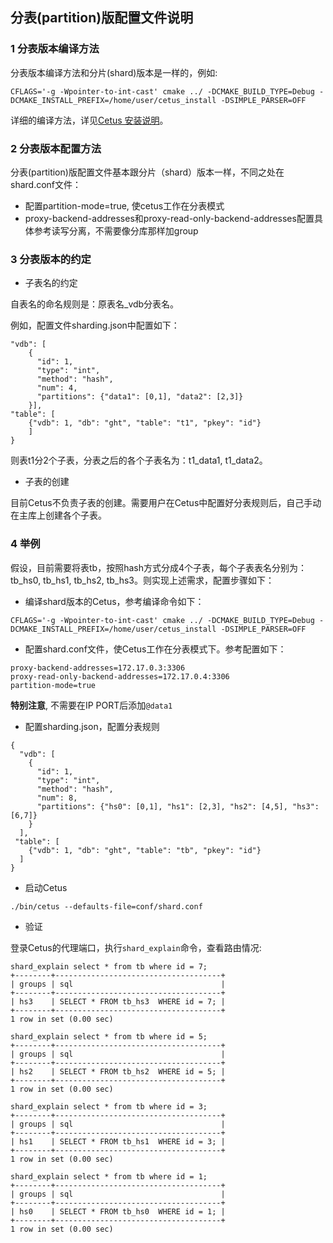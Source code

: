 ## 分表(partition)版配置文件说明

### 1 分表版本编译方法

分表版本编译方法和分片(shard)版本是一样的，例如:

```
CFLAGS='-g -Wpointer-to-int-cast' cmake ../ -DCMAKE_BUILD_TYPE=Debug -DCMAKE_INSTALL_PREFIX=/home/user/cetus_install -DSIMPLE_PARSER=OFF

```

详细的编译方法，详见[Cetus 安装说明](https://github.com/cetus-tools/cetus/blob/master/doc/cetus-install.md)。

### 2 分表版本配置方法

分表(partition)版配置文件基本跟分片（shard）版本一样，不同之处在shard.conf文件：

- 配置partition-mode=true, 使cetus工作在分表模式
- proxy-backend-addresses和proxy-read-only-backend-addresses配置具体参考读写分离，不需要像分库那样加group

### 3 分表版本的约定

- 子表名的约定

自表名的命名规则是：原表名_vdb分表名。

例如，配置文件sharding.json中配置如下：
```
"vdb": [
    {
      "id": 1,
      "type": "int",
      "method": "hash",
      "num": 4,
      "partitions": {"data1": [0,1], "data2": [2,3]}
    }],
"table": [   
    {"vdb": 1, "db": "ght", "table": "t1", "pkey": "id"}
    ]
} 
```
则表t1分2个子表，分表之后的各个子表名为：t1\_data1, t1\_data2。

- 子表的创建

目前Cetus不负责子表的创建。需要用户在Cetus中配置好分表规则后，自己手动在主库上创建各个子表。

### 4 举例

假设，目前需要将表tb，按照hash方式分成4个子表，每个子表表名分别为：tb\_hs0, tb\_hs1, tb\_hs2, tb\_hs3。则实现上述需求，配置步骤如下：

- 编译shard版本的Cetus，参考编译命令如下：

```
CFLAGS='-g -Wpointer-to-int-cast' cmake ../ -DCMAKE_BUILD_TYPE=Debug -DCMAKE_INSTALL_PREFIX=/home/user/cetus_install -DSIMPLE_PARSER=OFF
```

- 配置shard.conf文件，使Cetus工作在分表模式下。参考配置如下：

```
proxy-backend-addresses=172.17.0.3:3306
proxy-read-only-backend-addresses=172.17.0.4:3306
partition-mode=true
```

**特别注意**, 不需要在IP PORT后添加`@data1`

- 配置sharding.json，配置分表规则

```
{
  "vdb": [
    {
      "id": 1,
      "type": "int",
      "method": "hash",
      "num": 8,
      "partitions": {"hs0": [0,1], "hs1": [2,3], "hs2": [4,5], "hs3": [6,7]}
    }
  ],
 "table": [
    {"vdb": 1, "db": "ght", "table": "tb", "pkey": "id"}
  ]
}
```

- 启动Cetus

```
./bin/cetus --defaults-file=conf/shard.conf
```

- 验证

登录Cetus的代理端口，执行`shard_explain`命令，查看路由情况:

```
shard_explain select * from tb where id = 7;
+--------+-------------------------------------+
| groups | sql                                 |
+--------+-------------------------------------+
| hs3    | SELECT * FROM tb_hs3  WHERE id = 7; |
+--------+-------------------------------------+
1 row in set (0.00 sec)

shard_explain select * from tb where id = 5;
+--------+-------------------------------------+
| groups | sql                                 |
+--------+-------------------------------------+
| hs2    | SELECT * FROM tb_hs2  WHERE id = 5; |
+--------+-------------------------------------+
1 row in set (0.00 sec)

shard_explain select * from tb where id = 3;
+--------+-------------------------------------+
| groups | sql                                 |
+--------+-------------------------------------+
| hs1    | SELECT * FROM tb_hs1  WHERE id = 3; |
+--------+-------------------------------------+
1 row in set (0.00 sec)

shard_explain select * from tb where id = 1;
+--------+-------------------------------------+
| groups | sql                                 |
+--------+-------------------------------------+
| hs0    | SELECT * FROM tb_hs0  WHERE id = 1; |
+--------+-------------------------------------+
1 row in set (0.00 sec)
```
